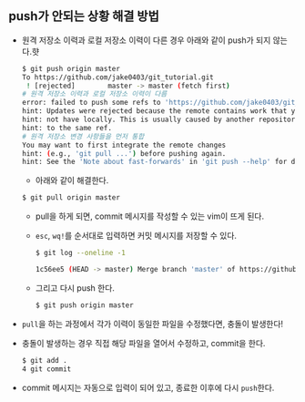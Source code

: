 ## push가 안되는 상황 해결 방법

* 원격 저장소 이력과 로컬 저장소 이력이 다른 경우 아래와 같이 push가 되지 않는다.햣

  ```bash
  $ git push origin master
  To https://github.com/jake0403/git_tutorial.git
   ! [rejected]        master -> master (fetch first)
  # 원격 저장소 이력과 로컬 저장소 이력이 다름
  error: failed to push some refs to 'https://github.com/jake0403/git_tutorial.git'
  hint: Updates were rejected because the remote contains work that you do
  hint: not have locally. This is usually caused by another repository pushing
  hint: to the same ref.
  # 원격 저장소 변경 사항들을 먼저 통합
  You may want to first integrate the remote changes
  hint: (e.g., 'git pull ...') before pushing again.
  hint: See the 'Note about fast-forwards' in 'git push --help' for details.
  
  ```

  * 아래와 같이 해결한다.

  ```bash
  $ git pull origin master
  ```

  * pull을 하게 되면, commit 메시지를 작성할 수 있는 vim이 뜨게 된다.

  * `esc`, `wq!`를 순서대로 입력하면 커밋 메시지를 저장할 수 있다.

    ```bash
    $ git log --oneline -1
    
    1c56ee5 (HEAD -> master) Merge branch 'master' of https://github.com/jake0403/git_tutorial
    
    ```

  * 그리고 다시 push 한다.

    ```bash
    $ git push origin master
    ```

* `pull`을 하는 과정에서 각가 이력이 동일한 파일을 수정했다면, 충돌이 발생한다!

* 충돌이 발생하는 경우 직접 해당 파일을 열어서 수정하고, commit을 한다.

  ```bash
  $ git add .
  4 git commit
  ```

* commit 메시지는 자동으로 입력이 되어 있고, 종료한 이후에 다시 `push`한다.